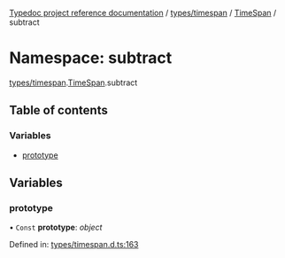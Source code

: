 [Typedoc project reference documentation](../README.md) / [types/timespan](types_timespan.md) / [TimeSpan](types_timespan.timespan.md) / subtract

# Namespace: subtract

[types/timespan](types_timespan.md).[TimeSpan](types_timespan.timespan.md).subtract

## Table of contents

### Variables

- [prototype](types_timespan.timespan.subtract.md#prototype)

## Variables

### prototype

• `Const` **prototype**: *object*

Defined in: [types/timespan.d.ts:163](https://github.com/DocuWare/REST-Sample-TS/blob/6171aa8/src/types/timespan.d.ts#L163)
